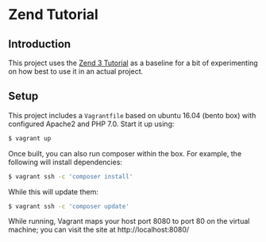 # Zend Tutorial

## Introduction

This project uses the [Zend 3 Tutorial](https://docs.zendframework.com/tutorials/getting-started/overview/)
as a baseline for a bit of experimenting on how best to use it in an actual project.

## Setup

This project includes a `Vagrantfile` based on ubuntu 16.04 (bento box)
with configured Apache2 and PHP 7.0. Start it up using:

```bash
$ vagrant up
```

Once built, you can also run composer within the box. For example, the following
will install dependencies:

```bash
$ vagrant ssh -c 'composer install'
```

While this will update them:

```bash
$ vagrant ssh -c 'composer update'
```

While running, Vagrant maps your host port 8080 to port 80 on the virtual
machine; you can visit the site at http://localhost:8080/
